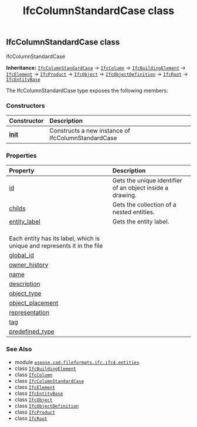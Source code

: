 ﻿---
title: IfcColumnStandardCase class
second_title: Aspose.CAD for Python via .NET API References
description: 
type: docs
weight: 1050
url: /python-net/aspose.cad.fileformats.ifc.ifc4.entities/ifccolumnstandardcase/
is_root: false
---

## IfcColumnStandardCase class

IfcColumnStandardCase



**Inheritance:** [`IfcColumnStandardCase`](/cad/python-net/aspose.cad.fileformats.ifc.ifc4.entities/ifccolumnstandardcase) → 
[`IfcColumn`](/cad/python-net/aspose.cad.fileformats.ifc.ifc4.entities/ifccolumn) → 
[`IfcBuildingElement`](/cad/python-net/aspose.cad.fileformats.ifc.ifc4.entities/ifcbuildingelement) → 
[`IfcElement`](/cad/python-net/aspose.cad.fileformats.ifc.ifc4.entities/ifcelement) → 
[`IfcProduct`](/cad/python-net/aspose.cad.fileformats.ifc.ifc4.entities/ifcproduct) → 
[`IfcObject`](/cad/python-net/aspose.cad.fileformats.ifc.ifc4.entities/ifcobject) → 
[`IfcObjectDefinition`](/cad/python-net/aspose.cad.fileformats.ifc.ifc4.entities/ifcobjectdefinition) → 
[`IfcRoot`](/cad/python-net/aspose.cad.fileformats.ifc.ifc4.entities/ifcroot) → 
[`IfcEntityBase`](/cad/python-net/aspose.cad.fileformats.ifc/ifcentitybase)



The IfcColumnStandardCase type exposes the following members:

### Constructors
| Constructor | Description |
| :- | :- |
| [__init__](/cad/python-net/aspose.cad.fileformats.ifc.ifc4.entities/ifccolumnstandardcase/__init__/#) | Constructs a new instance of IfcColumnStandardCase |


### Properties
| Property | Description |
| :- | :- |
| [id](/cad/python-net/aspose.cad.fileformats.ifc.ifc4.entities/ifccolumnstandardcase/id) | Gets the unique identifier of an object inside a drawing. |
| [childs](/cad/python-net/aspose.cad.fileformats.ifc.ifc4.entities/ifccolumnstandardcase/childs) | Gets the collection of a nested entities. |
| [entity_label](/cad/python-net/aspose.cad.fileformats.ifc.ifc4.entities/ifccolumnstandardcase/entity_label) | Gets the entity label.<br/>Each entity has its label, which is unique and represents it in the file |
| [global_id](/cad/python-net/aspose.cad.fileformats.ifc.ifc4.entities/ifccolumnstandardcase/global_id) |  |
| [owner_history](/cad/python-net/aspose.cad.fileformats.ifc.ifc4.entities/ifccolumnstandardcase/owner_history) |  |
| [name](/cad/python-net/aspose.cad.fileformats.ifc.ifc4.entities/ifccolumnstandardcase/name) |  |
| [description](/cad/python-net/aspose.cad.fileformats.ifc.ifc4.entities/ifccolumnstandardcase/description) |  |
| [object_type](/cad/python-net/aspose.cad.fileformats.ifc.ifc4.entities/ifccolumnstandardcase/object_type) |  |
| [object_placement](/cad/python-net/aspose.cad.fileformats.ifc.ifc4.entities/ifccolumnstandardcase/object_placement) |  |
| [representation](/cad/python-net/aspose.cad.fileformats.ifc.ifc4.entities/ifccolumnstandardcase/representation) |  |
| [tag](/cad/python-net/aspose.cad.fileformats.ifc.ifc4.entities/ifccolumnstandardcase/tag) |  |
| [predefined_type](/cad/python-net/aspose.cad.fileformats.ifc.ifc4.entities/ifccolumnstandardcase/predefined_type) |  |



### See Also
* module [`aspose.cad.fileformats.ifc.ifc4.entities`](..)
* class [`IfcBuildingElement`](/cad/python-net/aspose.cad.fileformats.ifc.ifc4.entities/ifcbuildingelement)
* class [`IfcColumn`](/cad/python-net/aspose.cad.fileformats.ifc.ifc4.entities/ifccolumn)
* class [`IfcColumnStandardCase`](/cad/python-net/aspose.cad.fileformats.ifc.ifc4.entities/ifccolumnstandardcase)
* class [`IfcElement`](/cad/python-net/aspose.cad.fileformats.ifc.ifc4.entities/ifcelement)
* class [`IfcEntityBase`](/cad/python-net/aspose.cad.fileformats.ifc/ifcentitybase)
* class [`IfcObject`](/cad/python-net/aspose.cad.fileformats.ifc.ifc4.entities/ifcobject)
* class [`IfcObjectDefinition`](/cad/python-net/aspose.cad.fileformats.ifc.ifc4.entities/ifcobjectdefinition)
* class [`IfcProduct`](/cad/python-net/aspose.cad.fileformats.ifc.ifc4.entities/ifcproduct)
* class [`IfcRoot`](/cad/python-net/aspose.cad.fileformats.ifc.ifc4.entities/ifcroot)
